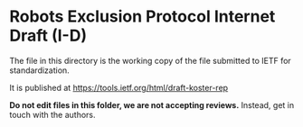 # Robots Exclusion Protocol Internet Draft (I-D)

The file in this directory is the working copy of the file submitted to IETF for
standardization.

It is published at https://tools.ietf.org/html/draft-koster-rep

**Do not edit files in this folder, we are not accepting reviews.** Instead, get
in touch with the authors.
